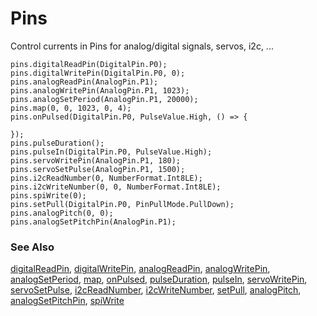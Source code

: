 # Pins

Control currents in Pins for analog/digital signals, servos, i2c, ...

```cards
pins.digitalReadPin(DigitalPin.P0);
pins.digitalWritePin(DigitalPin.P0, 0);
pins.analogReadPin(AnalogPin.P1);
pins.analogWritePin(AnalogPin.P1, 1023);
pins.analogSetPeriod(AnalogPin.P1, 20000);
pins.map(0, 0, 1023, 0, 4);
pins.onPulsed(DigitalPin.P0, PulseValue.High, () => {

});
pins.pulseDuration();
pins.pulseIn(DigitalPin.P0, PulseValue.High);
pins.servoWritePin(AnalogPin.P1, 180);
pins.servoSetPulse(AnalogPin.P1, 1500);
pins.i2cReadNumber(0, NumberFormat.Int8LE);
pins.i2cWriteNumber(0, 0, NumberFormat.Int8LE);
pins.spiWrite(0);
pins.setPull(DigitalPin.P0, PinPullMode.PullDown);
pins.analogPitch(0, 0);
pins.analogSetPitchPin(AnalogPin.P1);
```

### See Also

[digitalReadPin](/reference/pins/digital-read-pin), [digitalWritePin](/reference/pins/digital-write-pin), [analogReadPin](/reference/pins/analog-read-pin), [analogWritePin](/reference/pins/analog-write-pin), [analogSetPeriod](/reference/pins/analog-set-period), [map](/reference/pins/map), [onPulsed](/reference/pins/on-pulsed), [pulseDuration](/reference/pins/pulse-duration), [pulseIn](/reference/pins/pulse-in), [servoWritePin](/reference/pins/servo-write-pin), [servoSetPulse](/reference/pins/servo-set-pulse), [i2cReadNumber](/reference/pins/i2c-read-number), [i2cWriteNumber](/reference/pins/i2c-write-number), [setPull](/reference/pins/set-pull), [analogPitch](/reference/pins/analog-pitch), [analogSetPitchPin](/reference/pins/analog-set-pitch-pin), [spiWrite](/reference/pins/spi-write)